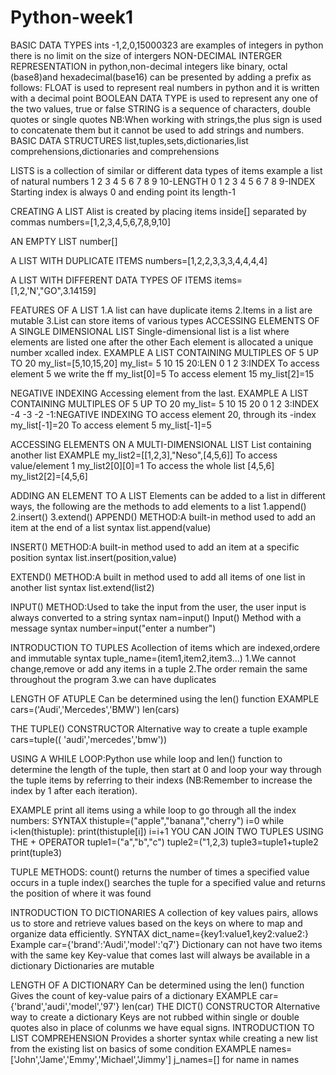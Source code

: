 
# Python-week1
BASIC DATA TYPES
ints -1,2,0,15000323 are examples of integers in python there is no limit on the size of intergers
NON-DECIMAL INTERGER REPRESENTATION
in python,non-decimal integers like binary, octal (base8)and hexadecimal(base16) can be presented by adding a prefix as follows:
FLOAT is used to represent real numbers in python and it is written with a decimal point
BOOLEAN DATA TYPE
is used to represent any one of the two values, true or false
STRING
is a sequence of characters, double quotes or single quotes
NB:When working with strings,the plus sign is used to concatenate them but it cannot be used to add strings and numbers.
BASIC DATA STRUCTURES
list,tuples,sets,dictionaries,list comprehensions,dictionaries and comprehensions

LISTS is a collection of similar or different data types of items
example a list of natural numbers
1 2 3 4 5 6 7 8 9 10-LENGTH
0 1 2 3 4 5 6 7 8 9-INDEX
Starting index is always 0 and ending point its length-1

CREATING A LIST
Alist is created by placing items inside[] separated by commas
numbers=[1,2,3,4,5,6,7,8,9,10]

AN EMPTY LIST
number[]

A LIST WITH DUPLICATE ITEMS
numbers=[1,2,2,3,3,3,4,4,4,4]

A LIST WITH DIFFERENT DATA TYPES OF ITEMS
items=[1,2,'N',"GO",3.14159]

FEATURES OF A LIST
1.A list can have duplicate items
2.Items in a list are mutable
3.List can store items of various types
ACCESSING ELEMENTS OF A SINGLE DIMENSIONAL LIST
Single-dimensional list is a list where elements are listed one after the other
Each element is allocated a unique number xcalled index.
EXAMPLE A LIST CONTAINING MULTIPLES OF 5 UP TO 20
my_list=[5,10,15,20]
my_list= 5 10 15 20:LEN
         0  1  2  3:INDEX
To access element 5 we write the ff
my_list[0]=5
To access element 15
my_list[2]=15

NEGATIVE INDEXING
Accessing element from the last.
EXAMPLE A LIST CONTAINING MULTIPLES OF 5 UP TO 20
my_list= 5 10 15 20
         0  1  2  3:INDEX
        -4 -3 -2 -1:NEGATIVE INDEXING
TO access element 20, through its -index
my_list[-1]=20
To access element 5
my_list[-1]=5

ACCESSING ELEMENTS ON A MULTI-DIMENSIONAL LIST
List containing another list
EXAMPLE my_list2=[[1,2,3],"Neso",[4,5,6]]
To access value/element 1
my_list2[0][0]=1
To access the whole list [4,5,6]
my_list2[2]=[4,5,6]

ADDING AN ELEMENT TO A LIST
Elements can be added to a list in different ways, the following are the methods to add elements to a list
1.append()
2.insert()
3.extend()
APPEND() METHOD:A built-in method used to add an item at the end of a list
syntax list.append(value)

INSERT() METHOD:A built-in method used to add an item at a specific position
syntax list.insert(position,value)

EXTEND() METHOD:A built in method used to add all items of one list in another list
syntax list.extend(list2)

INPUT() METHOD:Used to take the input from the user, the user input is always converted to a string
syntax nam=input()
Input() Method with a message 
syntax number=input("enter a number")

INTRODUCTION TO TUPLES
Acollection of items which are indexed,ordere and immutable
syntax tuple_name=(item1,item2,item3...)
1.We cannot change,remove or add any items in a tuple
2.The order remain the same throughout the program
3.we can have duplicates

LENGTH OF ATUPLE
Can be determined using the len() function
EXAMPLE cars=('Audi','Mercedes','BMW')
len(cars)

THE TUPLE() CONSTRUCTOR
Alternative way to create a tuple
example cars=tuple(( 'audi','mercedes','bmw'))

USING A WHILE LOOP:Python use while loop and len() function to determine the length of the tuple, then start at 0 and loop your way through the tuple items by referring to their indexs
(NB:Remember to increase the index by 1 after each iteration).

EXAMPLE print all items using a while loop to go through all the index numbers:
SYNTAX
thistuple=("apple","banana","cherry")
   i=0
   while i<len(thistuple):
   print(thistuple[i])
   i=i+1
YOU CAN JOIN TWO TUPLES USING THE + OPERATOR
tuple1=("a","b","c")
tuple2=("1,2,3)
tuple3=tuple1+tuple2
print(tuple3)

TUPLE METHODS:
count() returns the number of times a specified value occurs in a tuple
index() searches the tuple for a specified value and returns the position of where  it was found

INTRODUCTION TO DICTIONARIES
A collection of key values pairs, allows us to store and retrieve values based on the keys on where to map and organize data efficiently.
SYNTAX
dict_name={key1:value1,key2:value2:}
Example 
car={'brand':'Audi','model':'q7'}
Dictionary can not have two items with the same key
Key-value that comes last will always be available in a dictionary
Dictionaries are mutable

LENGTH OF A DICTIONARY
Can be determined using the len() function
Gives the count of key-value pairs of a dictionary
EXAMPLE 
car={'brand','audi','model','97'}
len(car)
THE DICT() CONSTRUCTOR
Alternative way to create a dictionary
Keys are not rubbed within single or double quotes also in place of colunms we have equal signs.
INTRODUCTION TO LIST COMPREHENSION
Provides a shorter syntax while creating a new list from the existing list on basics of some condition
EXAMPLE
names=['John','Jame','Emmy','Michael','Jimmy']
j_names=[]
for name in names


   




